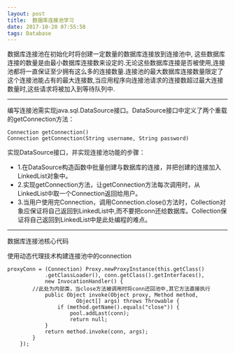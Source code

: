 ```yaml
---
layout: post
title:  数据库连接池学习
date: 2017-10-20 07:55:58
tags: Database
---
```

 数据库连接池在初始化时将创建一定数量的数据库连接放到连接池中, 这些数据库连接的数量是由最小数据库连接数来设定的.无论这些数据库连接是否被使用,连接池都将一直保证至少拥有这么多的连接数量.连接池的最大数据库连接数量限定了这个连接池能占有的最大连接数,当应用程序向连接池请求的连接数超过最大连接数量时,这些请求将被加入到等待队列中.
 
 ---
 编写连接池需实现java.sql.DataSource接口。DataSource接口中定义了两个重载的getConnection方法：
```
Connection getConnection()
Connection getConnection(String username, String password)
```
实现DataSource接口，并实现连接池功能的步骤：

 -   1.在DataSource构造函数中批量创建与数据库的连接，并把创建的连接加入LinkedList对象中。
-    2.实现getConnection方法，让getConnection方法每次调用时，从LinkedList中取一个Connection返回给用户。
-    3.当用户使用完Connection，调用Connection.close()方法时，Collection对象应保证将自己返回到LinkedList中,而不要把conn还给数据库。Collection保证将自己返回到LinkedList中是此处编程的难点。

---
数据库连接池核心代码

使用动态代理技术构建连接池中的connection
```
proxyConn = (Connection) Proxy.newProxyInstance(this.getClass()
            .getClassLoader(), conn.getClass().getInterfaces(),
            new InvocationHandler() {
        //此处为内部类，当close方法被调用时将conn还回池中,其它方法直接执行
            public Object invoke(Object proxy, Method method,
                      Object[] args) throws Throwable {
                if (method.getName().equals("close")) {
                    pool.addLast(conn);
                    return null;
            }
            return method.invoke(conn, args);
        }
    });
```

